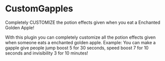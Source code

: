 # CustomGapples
Completely CUSTOMIZE the potion effects given when you eat a Enchanted Golden Apple!

With this plugin you can completely customize all the potion effects given when someone eats a enchanted golden apple.
Example: You can make a gapple give people jump boost 5 for 30 seconds, speed boost 7 for 10 seconds and invisibility 3 for 10 minutes!
